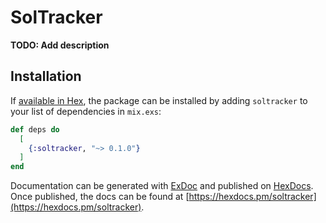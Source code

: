 # SolTracker

**TODO: Add description**

## Installation

If [available in Hex](https://hex.pm/docs/publish), the package can be installed
by adding `soltracker` to your list of dependencies in `mix.exs`:

```elixir
def deps do
  [
    {:soltracker, "~> 0.1.0"}
  ]
end
```

Documentation can be generated with [ExDoc](https://github.com/elixir-lang/ex_doc)
and published on [HexDocs](https://hexdocs.pm). Once published, the docs can
be found at [https://hexdocs.pm/soltracker](https://hexdocs.pm/soltracker).

